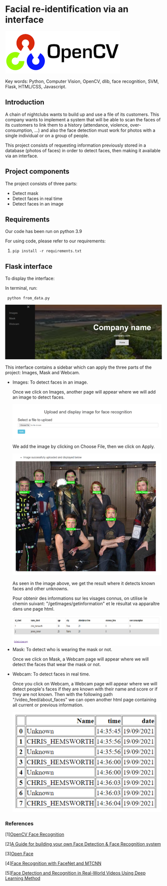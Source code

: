 <h1>Facial re-identification via an interface</h1>
<img src='https://github.com/khasaad/Facial__re-identification__via__an__interface/blob/master/Images_git/opencv.png'>

Key words: Python, Computer Vision, OpenCV, dlib, face recognition, SVM, Flask, HTML/CSS, Javascript.

<h2>Introduction</h2>
<p>A chain of nightclubs wants to build up and use a file of its customers. This company wants to implement a system that will be able to scan the faces of its customers to link them to a history (attendance, violence, over-consumption, ...) and also the face detection must work for photos with a single individual or on a group of people.</p>
<p>This project consists of requesting information previously stored in a database (photos of faces) in order to detect faces, then making it available via an interface.</p>

<h2>Project components</h2>
<p>The project consists of three parts:</p>
<ul>
  <li>Detect mask</li>
  <li>Detect faces in real time</li>
  <li>Detect faces in an image</li>
</ul>

<h2>Requirements</h2>
<p>Our code has been run on python 3.9</p>
<p>For using code, please refer to our requirements:</p>
<ol>
  <li><code>pip install -r requirements.txt</code></li>
</ol>

<h2>Flask interface</h2>

<p>To display the interface:</p>
<p>In terminal, run:</p>

 <code> python from_data.py</code>

<p></p>
<img src='https://github.com/khasaad/Facial__re-identification__via__an__interface/blob/master/Images_git/g1.PNG'>

<p>This interface contains a sidebar which can apply the three parts of the project: Images, Mask and Webcam.</p>

<ul>
  <li>Images: To detect faces in an image.</li>
  <p>Once we click on Images, another page will appear where we will add an image to detect faces.</p>
  <img src='https://github.com/khasaad/Facial__re-identification__via__an__interface/blob/master/Images_git/g2.PNG'>
  <p>We add the image by clicking on Choose File, then we click on Apply.</p>
  <img src='https://github.com/khasaad/Facial__re-identification__via__an__interface/blob/master/Images_git/g3.PNG'>
  <p>As seen in the image above, we get the result where it detects known faces and other unknowns.</p>
  <p>Pour obtenir des informations sur les visages connus, on utilise le chemin suivant: "/getImages/getinformation" et le résultat va apparaître dans une page html.</p>
  <img src='https://github.com/khasaad/Facial__re-identification__via__an__interface/blob/master/Images_git/g4.PNG'>
  <li>Mask: To detect who is wearing the mask or not.</li>
  <p>Once we click on Mask, a Webcam page will appear where we will detect the faces that wear the mask or not.</p>
  <li>Webcam: To detect faces in real time.</li>
  <p>Once you click on Webcam, a Webcam page will appear where we will detect people's faces if they are known with their name and score or if they are not known. Then with the    following path "/video_feed/about_faces" we can open another html page containing all current or previous information.</p>
  <img src='https://github.com/khasaad/Facial__re-identification__via__an__interface/blob/master/Images_git/g5.PNG'>
</ul>

<h3>References</h3>
<p>[1]<a href="https://www.pyimagesearch.com/2018/09/24/opencv-face-recognition/" target="_blank">OpenCV Face Recognition</a></p>
<p>[2]<a href="https://intellica-ai.medium.com/a-guide-for-building-your-own-face-detection-recognition-system-910560fe3eb7" target="_blank">A Guide for building your own Face Detection & Face Recognition system</a></p>
<p>[3]<a href="https://cmusatyalab.github.io/openface/" target="_blank">Open Face</a></p>
<p>[4]<a href="https://arsfutura.com/magazine/face-recognition-with-facenet-and-mtcnn/" target="_blank">Face Recognition with FaceNet and MTCNN</a></p>
<p>[5]<a href="https://ghaliahmed.wordpress.com/2018/10/13/abstract/" target="_blank">Face Detection and Recognition in Real-World Videos Using Deep Learning Method</a></p>
 

